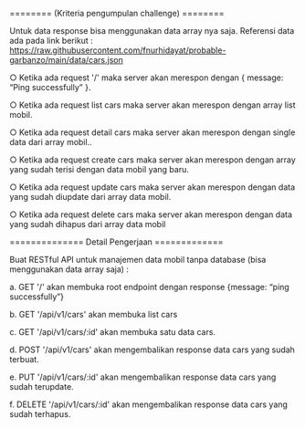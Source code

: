 ======== (Kriteria pengumpulan challenge) ========

Untuk data response bisa menggunakan data array nya saja. Referensi data ada pada link berikut : https://raw.githubusercontent.com/fnurhidayat/probable-garbanzo/main/data/cars.json

○ Ketika ada request '/' maka server akan merespon dengan { message: “Ping successfully” }.

○ Ketika ada request list cars maka server akan merespon dengan array list mobil. 

○ Ketika ada request detail cars maka server akan merespon dengan single data dari array mobil..

○ Ketika ada request create cars maka server akan merespon dengan array yang sudah terisi dengan 
data mobil yang baru.

○ Ketika ada request update cars maka server akan merespon dengan data yang sudah diupdate dari 
array data mobil.

○ Ketika ada request delete cars maka server akan merespon dengan data yang sudah dihapus dari 
array data mobil


============== Detail Pengerjaan =============

Buat RESTful API untuk manajemen data mobil tanpa database (bisa menggunakan data array saja) :

a. GET '/' akan membuka root endpoint dengan response {message: “ping 
successfully”}

b. GET '/api/v1/cars' akan membuka list cars

c. GET '/api/v1/cars/:id' akan membuka satu data cars.

d. POST '/api/v1/cars' akan mengembalikan response data cars yang sudah terbuat.

e. PUT '/api/v1/cars/:id' akan mengembalikan response data cars yang sudah 
terupdate.

f. DELETE '/api/v1/cars/:id' akan mengembalikan response data cars yang sudah 
terhapus.




